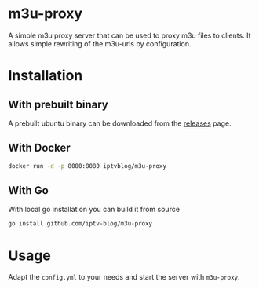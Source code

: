 # m3u-proxy
A simple m3u proxy server that can be used to proxy m3u files to clients.
It allows simple rewriting of the m3u-urls by configuration.

# Installation
## With prebuilt binary
A prebuilt ubuntu binary can be downloaded from the [releases](releases) page.

## With Docker
```bash
docker run -d -p 8080:8080 iptvblog/m3u-proxy
``` 

## With Go
With local go installation you can build it from source
```bash
go install github.com/iptv-blog/m3u-proxy
```

# Usage
Adapt the `config.yml` to your needs and start the server with `m3u-proxy`.